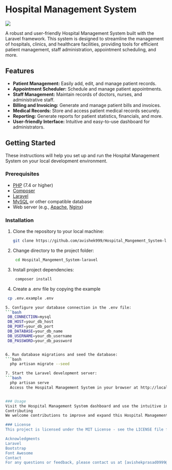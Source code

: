 # Hospital Management System

![](https://trisya.com/myimg/Health%20Management.gif)

A robust and user-friendly Hospital Management System built with the Laravel framework. This system is designed to streamline the management of hospitals, clinics, and healthcare facilities, providing tools for efficient patient management, staff administration, appointment scheduling, and more.

## Features

- **Patient Management:** Easily add, edit, and manage patient records.
- **Appointment Scheduler:** Schedule and manage patient appointments.
- **Staff Management:** Maintain records of doctors, nurses, and administrative staff.
- **Billing and Invoicing:** Generate and manage patient bills and invoices.
- **Medical Records:** Store and access patient medical records securely.
- **Reporting:** Generate reports for patient statistics, financials, and more.
- **User-friendly Interface:** Intuitive and easy-to-use dashboard for administrators.

## Getting Started

These instructions will help you set up and run the Hospital Management System on your local development environment.

### Prerequisites

- [PHP](https://www.php.net/) (7.4 or higher)
- [Composer](https://getcomposer.org/)
- [Laravel](https://laravel.com/)
- [MySQL](https://www.mysql.com/) or other compatible database
- Web server (e.g., [Apache](https://httpd.apache.org/), [Nginx](https://www.nginx.com/))

### Installation

1. Clone the repository to your local machine:

   ```bash
   git clone https://github.com/avishek999/Hospital_Mangement_System-laravel.git

2. Change directory to the project folder:
   ```bash
    cd Hospital_Mangement_System-laravel

3. Install project dependencies:
   ```bash
    composer install


4.    Create a .env file by copying the example
   ```bash
    cp .env.example .env

5. Configure your database connection in the .env file:
   ```bash
    DB_CONNECTION=mysql
    DB_HOST=your_db_host
    DB_PORT=your_db_port
    DB_DATABASE=your_db_name
    DB_USERNAME=your_db_username
    DB_PASSWORD=your_db_password


6. Run database migrations and seed the database: 
   ```bash
     php artisan migrate --seed

7. Start the Laravel development server:
   ```bash
     php artisan serve
     Access the Hospital Management System in your browser at http://localhost:8000.


### Usage
Visit the Hospital Management System dashboard and use the intuitive interface to manage patients, appointments, staff, and other features.
Contributing
We welcome contributions to improve and expand this Hospital Management System. If you'd like to contribute, please follow our contribution guidelines.

### License
This project is licensed under the MIT License - see the LICENSE file for details.

Acknowledgments
Laravel
Bootstrap
Font Awesome
Contact
For any questions or feedback, please contact us at [avishekprasad0999@gami.com].


